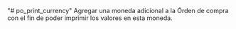 "# po_print_currency"
Agregar una moneda adicional a la Órden de compra con el fin de poder imprimir los valores en esta moneda.
 

